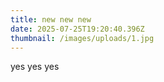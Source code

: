 ```yaml
---
title: new new new
date: 2025-07-25T19:20:40.396Z
thumbnail: /images/uploads/1.jpg
---
```

y﻿es yes yes